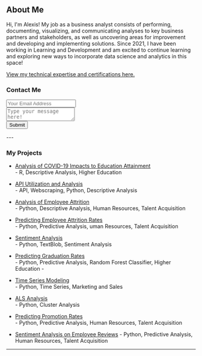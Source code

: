 ## About Me

Hi, I'm Alexis! My job as a business analyst consists of performing, documenting, visualizing, and communicating analyses to key business partners and stakeholders, as well as uncovering areas for improvement and developing and implementing solutions. Since 2021, I have been working in Learning and Development and am excited to continue learning and exploring new ways to incorporate data science and analytics in this space! <br>

[View my technical expertise and certifications here.](work_experience.md)<br>
 
### Contact Me

<div id="contact">
        <div id="contact-form">
                <form action="https://formspree.io/xpzebbpr" method="POST">
                <input type="hidden" name="_subject" value="Contact Me" />
                <input type="email" name="_replyto" placeholder="Your Email Address" required><br>
                <textarea name="message" placeholder="Type your message here!" required></textarea><br>
                <button type="submit">Submit</button>
            </form>
        </div>
    </div>
---

### My Projects

- [Analysis of COVID-19 Impacts to Education Attainment](http://example.com/)<br>
        - R, Descriptive Analysis, Higher Education
 
- [API Utilization and Analysis](http://example.com/)<br>
        - API, Webscraping, Python, Descriptive Analysis
   
- [Analysis of Employee Attrition](http://example.com/)<br>
        - Python, Descriptive Analysis, Human Resources, Talent Acquisition
        
- [Predicting Employee Attrition Rates](http://example.com/)<br>
        - Python, Predictive Analysis, uman Resources, Talent Acquisition     
          
- [Sentiment Analysis](http://example.com/)<br>
        - Python, TextBlob, Sentiment Analysis
        
- [Predicting Graduation Rates](http://example.com/)<br>
        - Python, Predictive Analysis, Random Forest Classifier, Higher Education
        -
- [Time Series Modeling](http://example.com/)<br>
        - Python, Time Series, Marketing and Sales
        
- [ALS Analysis](http://example.com/)<br>
        - Python, Cluster Analysis
        
- [Predicting Promotion Rates](http://example.com/)<br>
        - Python, Predictive Analysis, Human Resources, Talent Acquisition
        
- [Sentiment Analysis on Employee Reviews](http://example.com/)
        - Python, Predictive Analysis, Human Resources, Talent Acquisition
---


